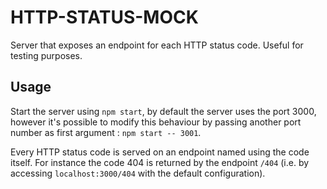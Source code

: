 # HTTP-STATUS-MOCK
Server that exposes an endpoint for each HTTP status code.
Useful for testing purposes.

## Usage
Start the server using `npm start`, by default the server uses the port 3000, however it's possible to modify this behaviour by passing another port number as first argument : `npm start -- 3001`.

Every HTTP status code is served on an endpoint named using the code itself. For instance the code 404 is returned by the endpoint `/404` (i.e. by accessing `localhost:3000/404` with the default configuration).
